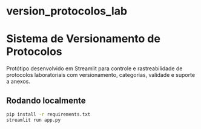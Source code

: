 # version_protocolos_lab
# Sistema de Versionamento de Protocolos

Protótipo desenvolvido em Streamlit para controle e rastreabilidade de protocolos laboratoriais com versionamento, categorias, validade e suporte a anexos.

## Rodando localmente

```bash
pip install -r requirements.txt
streamlit run app.py
